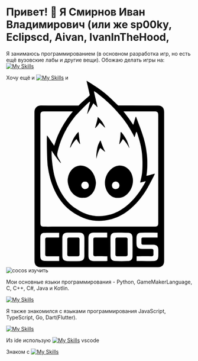 # Привет! 👋 Я Смирнов Иван Владимирович (или же sp00ky, Eclipscd, Aivan, IvanInTheHood, 

Я занимаюсь программированием (в основном разработка игр, но есть ещё вузовские лабы и другие вещи). Обожаю делать игры на:
[![My Skills](https://skillicons.dev/icons?i=py,gamemakerstudio,godot,unity&theme=light)](https://skillicons.dev)

Хочу ещё и [![My Skills](https://skillicons.dev/icons?i=unreal&theme=light)](https://skillicons.dev) и <svg role="img" viewBox="0 0 24 24" xmlns="http://www.w3.org/2000/svg"><title>Cocos</title><path d="M10.365 0h.002zc-.007.004-.002.066.018.143.19.787.395 1.67.395 1.7 0 .023-.242.247-.538.5-.296.253-.628.552-.735.663l-.175.182h-.247c-1.53-.004-3.06.014-4.588-.01-.578-.01-.855.407-.855.85.007 6.384.007 12.766.007 19.15 0 .542.283.822.828.822h15.06c.542 0 .825-.28.825-.825V4.025c0-.56-.276-.838-.83-.838-1.632 0-3.264.002-4.896-.006h-.208l-.546-.532c-.94-.915-1.62-1.455-2.762-2.18A17.17 17.17 0 0 0 10.366 0zm.955 1.35c.03-.004.232.125.47.3a16.989 16.989 0 0 1 2.497 2.31h.002c.465.52.903 1.057 1.268 1.6.357.53.935 1.546.935 1.64 0 .03.017.052.037.052.02 0 .083-.168.14-.374.127-.45.126-.448.388.403.38 1.238.51 2.106.51 3.38 0 .992-.047 1.402-.23 2.12-.053.205-.066.318-.035.318.026 0 .184-.038.352-.086.167-.048.31-.08.318-.073.028.027-.394.753-.692 1.19-1.246 1.828-2.718 2.91-4.358 3.206-.917.165-1.763.1-2.61-.198-.45-.158-.813-.348-1.398-.733-1.25-.82-2.206-2.292-2.68-4.12-.214-.82-.378-2.076-.378-2.895V9l.277.415c.403.603.89 1.217.93 1.172.006-.01-.104-.224-.247-.478-.302-.536-.303-.53-.08-1.39.362-1.406 1.112-2.862 2.108-4.098.143-.178.395-.43.614-.663.603-.644 1.29-1.32 1.342-1.27.01.01-.01.126-.045.257-.134.492-.33 1.332-.313 1.348.004.004.126-.216.197-.336.072-.124.096-.15.203-.344.21-.38.39-.7.395-.706.006-.007.132.112.28.264.222.225.27.256.25.167-.014-.06-.123-.522-.245-1.028-.12-.506-.215-.938-.207-.96 0-.002.002-.003.004-.003zm4.08 2.59h3.71c.372 0 .49.114.49.482v13.9c0 .36-.12.457-.558.457H6.42c-.52 0-1.04.002-1.56 0-.33-.003-.453-.126-.453-.448V4.41c0-.343.12-.467.46-.467 1.17-.002 2.342 0 3.513 0 .048 0 .097.005.116.006h.1l-.007.006-.138.165c-.948 1.143-1.77 2.63-2.157 3.912-.053.176-.102.32-.11.32-.006 0-.207-.29-.443-.64-.237-.352-.448-.652-.47-.665-.074-.046-.01 3.277.075 3.897.305 2.222 1.053 3.926 2.292 5.214.62.646 1.705 1.31 2.633 1.612 1.36.444 2.87.33 4.27-.32 1.37-.638 2.723-1.993 3.706-3.713.366-.642.934-1.742.91-1.766-.01-.01-.255.05-.542.132a5.99 5.99 0 0 1-.533.14 1.427 1.427 0 0 1 .033-.292c.09-.534.103-1.682.027-2.396-.134-1.262-.344-2.09-.93-3.663-.467-1.258-.473-1.274-.5-1.274-.014 0-.092.238-.173.528-.082.29-.154.526-.16.526a.831.831 0 0 1-.114-.165 21.09 21.09 0 0 0-.972-1.34l-.174-.21c.083-.005.158-.013.234-.013zm-3.6.71-.032.234c-.027.2-.205.86-.31 1.157-.048.132.26-.17.433-.426.08-.115.152-.21.165-.21.014 0 .17.147.35.327.18.18.333.32.34.313.03-.03-.21-.515-.377-.76a3.624 3.624 0 0 0-.37-.445zM9.32 6.584l-.132.125c-.178.17-.485.64-.63.96-.15.332-.33.85-.328.94 0 .04.072-.06.158-.222.155-.29.603-.872.67-.872.02 0 .06.053.09.12.06.132.36.552.378.53a1.875 1.875 0 0 0-.045-.32c-.03-.17-.07-.465-.085-.66a6.93 6.93 0 0 0-.053-.476zm5.453.008c-.02 0-.038.113-.04.252 0 .24-.097 1.002-.157 1.242-.026.107-.023.107.088-.02.063-.074.166-.22.23-.33.065-.11.123-.207.132-.217.054-.063.71.816.786 1.052.017.052.04.083.053.07.03-.03-.188-.687-.323-.975-.197-.42-.664-1.074-.768-1.074zm-2.63 1.1h.002zc-.04.006-.274.505-.348.746-.083.27-.182.978-.18 1.296v.307l.108-.41c.095-.368.25-.758.365-.926.035-.05.087-.023.274.145.127.114.267.227.31.25.085.045.11 0 .042-.072-.057-.06-.392-.855-.47-1.117-.035-.12-.08-.217-.1-.22zM9.56 10.917c-.725.02-1.372.593-1.573 1.445-.088.374-.082.66.022 1.062.2.792.655 1.322 1.36 1.59.098.038.3.058.55.05.34-.007.433-.027.65-.138.51-.258.868-.8.965-1.463.043-.298.04-.41-.022-.72-.187-.95-.812-1.636-1.64-1.8-.104-.02-.21-.03-.313-.026zm5.087 0c-.03 0-.06.002-.09.004-.847.058-1.65.858-1.808 1.882-.143.93.33 1.89 1.073 2.183.344.135.928.112 1.277-.05.814-.38 1.355-1.432 1.222-2.373-.12-.854-.656-1.474-1.402-1.62a1.393 1.393 0 0 0-.273-.024zm-.515 2.06c.38.012.612.473.366.792-.096.12-.338.2-.51.16-.51-.11-.456-.88.066-.948a.51.51 0 0 1 .078-.004zm-3.968.01c.2 0 .24.02.354.146.192.215.165.6-.05.714-.19.1-.332.12-.467.065-.33-.14-.424-.52-.192-.78.113-.126.155-.144.356-.144zM8.65 19.543c.25 0 .498.002.746.008.49.01.683.22.683.712v1.162h-.003v1.14c-.003.416-.192.633-.608.646a25.8 25.8 0 0 1-1.622 0c-.416-.015-.603-.228-.608-.648-.005-.775-.006-1.55 0-2.324.004-.466.206-.676.666-.687.25-.005.497-.008.745-.008zm6.23 0c.29.002.577.01.865.026.348.02.53.23.534.58.013.817.016 1.636.004 2.454-.005.39-.21.59-.608.604-.54.02-1.08.02-1.62 0-.428-.015-.606-.23-.61-.666v-1.16h-.003c0-.39-.004-.775 0-1.164.004-.418.166-.636.573-.656.288-.013.576-.02.865-.017zm-2.744.002c.29 0 .583.003.88.003v.632h-1.452c-.31 0-.333.023-.333.34 0 .6.006 1.2-.003 1.8-.003.2.075.275.27.272.424-.007.847 0 1.272 0h.267l.003.603c-.05.007-.098.02-.146.02-.527.002-1.054.005-1.58 0-.516-.005-.716-.21-.716-.722v-2.24c0-.476.197-.692.67-.703.29-.006.577-.007.868-.006zm6.29.006c.358 0 .72.005 1.086.005v.622h-1.794c-.26 0-.286.027-.286.292.006.727-.102.634.64.64.298.003.6-.003.898.003.433.01.632.206.64.633.004.278.005.557-.004.834-.013.383-.193.607-.572.62-.736.023-1.474.006-2.226.006v-.616h.244c.557 0 1.113-.003 1.668.002.186.002.272-.072.264-.26a5.38 5.38 0 0 1 0-.44c.007-.188-.078-.258-.266-.254-.4.01-.804.006-1.206.002-.533-.006-.722-.203-.722-.737 0-.242-.003-.483.004-.724.012-.387.19-.608.568-.62.353-.01.707-.01 1.065-.01zm-12.84.02c.41-.003.82.006 1.237.006v.586c-.08.005-.156.014-.232.014-.438.002-.877.005-1.315 0-.175-.002-.25.072-.25.25.006.638.008 1.274 0 1.91 0 .196.083.257.265.256.438-.005.877-.002 1.316-.002h.223v.608c-.65 0-1.284.02-1.917-.008-.342-.014-.51-.227-.514-.568-.01-.826-.01-1.653 0-2.48.003-.318.157-.544.448-.557.25-.014.51-.01.737-.016zm9.806.607c-.357.007-.715.005-1.072 0-.177 0-.248.08-.246.255.004.643.004 1.285 0 1.927 0 .16.07.23.22.23.38.003.76 0 1.138 0 .17 0 .228-.083.224-.248-.008-.32 0-.642-.005-.963 0-.316-.007-.63 0-.944h.004c.005-.19-.077-.26-.262-.258zm-7.282.003c-.168-.002-.237.076-.235.24.005.322 0 .644 0 .965 0 .32.006.64-.004.962h.002c-.004.17.067.245.23.245H9.22c.158 0 .235-.068.234-.24-.006-.642-.004-1.283 0-1.926 0-.16-.056-.248-.228-.246-.373.005-.745.003-1.117 0z"/></svg>![cocos](https://github.com/AivanSpooky/AivanSpooky/assets/59971253/ac620b48-c127-4442-9d2d-797abf7531cc)
  изучить

 Мои основные языки программирования - Python, GameMakerLanguage, C, C++, C#, Java и Kotlin.

[![My Skills](https://skillicons.dev/icons?i=py,gamemakerstudio,c,cpp,cs,java,kotlin&theme=light)](https://skillicons.dev)

Я также знакомился с языками программирования JavaScript, TypeScript, Go, Dart(Flutter).

[![My Skills](https://skillicons.dev/icons?i=js,ts,go,dart,flutter&theme=light)](https://skillicons.dev)

Из ide использую [![My Skills](https://skillicons.dev/icons?i=vscode&theme=light)](https://skillicons.dev) vscode

Знаком с [![My Skills](https://skillicons.dev/icons?i=css,html,sqlite,qt,postgres,nginx,gitlab,fastapi,django,flask,bootstrap,autocad,androidstudio,&theme=light)](https://skillicons.dev)
